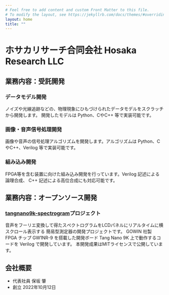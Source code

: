 ```yaml
---
# Feel free to add content and custom Front Matter to this file.
# To modify the layout, see https://jekyllrb.com/docs/themes/#overriding-theme-defaults
layout: home
title: ""
---
```

# ホサカリサーチ合同会社   Hosaka Research LLC
## 業務内容：受託開発
### データモデル開発
ノイズや光線追跡などの、物理現象にひもづけられたデータモデルをスクラッチから開発します。
開発したモデルは Python、CやC++ 等で実装可能です。
### 画像・音声信号処理開発
画像や音声の信号処理アルゴリズムを開発します。アルゴリズムは Python、CやC++、Verilog 等で実装可能です。
### 組み込み開発
FPGA等を含む装置に向けた組み込み開発を行っています。Verilog 記述による論理合成、 C++ 記述による高位合成にも対応可能です。

## 業務内容：オープンソース開発
### [tangnano9k-spectrogram](https://github.com/hosaka-research/tangnano9k-spectrogram)プロジェクト
音声をフーリエ変換して得たスぺクトログラムをLCDパネルにリアルタイムに横スクロール表示する
簡易型測定器の開発プロジェクトです。
GOWIN 社製 FPGA チップ GW1NR-9 を搭載した開発ボード Tang Nano 9K 上で動作するコードを
 Verilog で開発しています。
本開発成果はMITライセンスで公開しています。

## 会社概要
* 代表社員 保坂 肇
* 創立 2022年10月12日
